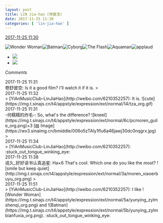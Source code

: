 ```yaml
---
layout: post
title: LIN Jia-hao (林嘉浩)
date: 2017-11-25 11:30
categories: [ 'lin-jia-hao' ]
---
```


<div class="weibo-info">
  <a href="https://weibo.com/6210352257/FwHqp0nYG">2017-11-25 11:30</a>
</div>

![Wonder Woman](https://img.t.sinajs.cn/t4/appstyle/expression/ext/normal/5a/yunying_zylmshenqi_org.png)![Batman](https://img.t.sinajs.cn/t4/appstyle/expression/ext/normal/5b/yunying_zylmbianfuxia_org.png)![Cyborg](https://img.t.sinajs.cn/t4/appstyle/expression/ext/normal/1a/yunying_zylmganggu_org.png)![The Flash](https://img.t.sinajs.cn/t4/appstyle/expression/ext/normal/62/yunying_zylmshandianxia_org.png)![Aquaman](https://img.t.sinajs.cn/t4/appstyle/expression/ext/normal/ae/yunying_zylmhaiwang_org.png)![applaud](https://img.t.sinajs.cn/t4/appstyle/expression/ext/normal/36/gza_org.gif)

<!-- more -->

<ul class="weibo-pic-list-1">
  <li class="weibo-pic">
    <a href="https://wx1.sinaimg.cn/mw690/006Mi0jTly1flu68cvmkvj32bc12i4qp.jpg"><img src="//wx1.sinaimg.cn/thumb150/006Mi0jTly1flu68cvmkvj32bc12i4qp.jpg" /></a>
  </li>
  <li class="weibo-pic">
    <a href="https://wx3.sinaimg.cn/mw690/006Mi0jTly1flu68akl0sj32c0340e88.jpg"><img src="//wx3.sinaimg.cn/thumb150/006Mi0jTly1flu68akl0sj32c0340e88.jpg" /></a>
  </li>
</ul>

*Comments*

<div class="weibo-info">2017-11-25 11:31</div>
卷舒彼空: Is it a good film? I'll watch it if it is.
> <div class="weibo-info">2017-11-25 11:32</div>
> [YiAnMusicClub-LinJiaHao](http://weibo.com/6210352257): It is. ![cute](https://img.t.sinajs.cn/t4/appstyle/expression/ext/normal/14/tza_org.gif)

<div class="weibo-info">2017-11-25 11:31</div>
-何糯糯的炸毛-: So, what's the difference? ![kneel](https://img.t.sinajs.cn/t4/appstyle/expression/ext/normal/6c/pcmoren_guile_org.png)×3 [▨ Image](https://wx3.sinaimg.cn/bmiddle/006o5zTAly1flu6a46jawj30dc0nqgrx.jpg)
> <div class="weibo-info">2017-11-25 11:34</div>
> [YiAnMusicClub-LinJiaHao](http://weibo.com/6210352257): :stuck_out_tongue_winking_eye:

<div class="weibo-info">2017-11-25 11:38</div>
戎久_好好读书认真追星: Ha×6 That's cool. Which one do you like the most? ![smile but keep quiet](http://img.t.sinajs.cn/t4/appstyle/expression/ext/normal/3a/moren_xiaoerbuyu_org.png)
> <div class="weibo-info">2017-11-25 11:51</div>
> [YiAnMusicClub-LinJiaHao](http://weibo.com/6210352257): I like ![Wonder Woman](https://img.t.sinajs.cn/t4/appstyle/expression/ext/normal/5a/yunying_zylmshenqi_org.png) and ![Batman](https://img.t.sinajs.cn/t4/appstyle/expression/ext/normal/5b/yunying_zylmbianfuxia_org.png). :stuck_out_tongue_winking_eye:
